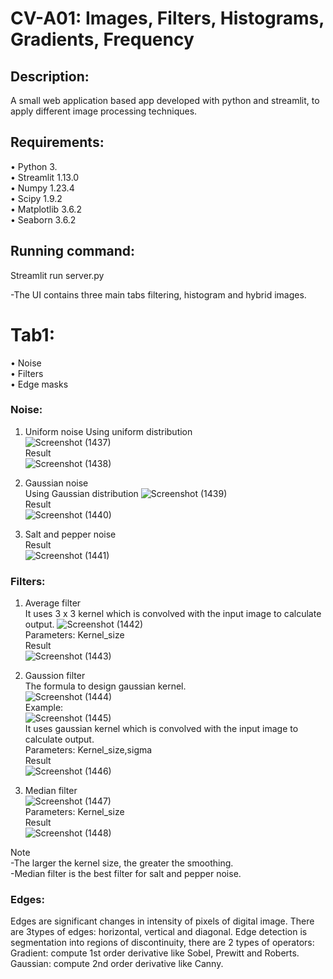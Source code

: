 # CV-A01: Images, Filters, Histograms, Gradients, Frequency

## Description:
A small web application based app developed with python and streamlit, to apply different image processing techniques.

## Requirements:
• Python 3.  
• Streamlit 1.13.0  
• Numpy 1.23.4  
• Scipy 1.9.2  
• Matplotlib 3.6.2  
• Seaborn 3.6.2  

## Running command:
Streamlit run server.py 

-The UI contains three main tabs filtering, histogram and hybrid images.

# Tab1:
• Noise  
• Filters  
• Edge masks
### Noise:
1. Uniform noise
Using uniform distribution  
![Screenshot (1437)](https://github.com/MayarFayez/CV_-HPF-LPF_-Techniques-/assets/93496610/c57280a0-206b-48a5-af6a-e917b9ca9688)  
Result  
![Screenshot (1438)](https://github.com/MayarFayez/CV_-HPF-LPF_-Techniques-/assets/93496610/df5e17a8-34f1-41d3-a9cc-bce98a73be66)

2. Gaussian noise  
Using Gaussian distribution
![Screenshot (1439)](https://github.com/MayarFayez/CV_-HPF-LPF_-Techniques-/assets/93496610/c22dab35-d545-47a4-9c70-531ebd14f940)  
Result  
![Screenshot (1440)](https://github.com/MayarFayez/CV_-HPF-LPF_-Techniques-/assets/93496610/0b0dbb43-a038-4fb7-8ef7-110ea20978b5)

3. Salt and pepper noise  
Result  
![Screenshot (1441)](https://github.com/MayarFayez/CV_-HPF-LPF_-Techniques-/assets/93496610/cd7d1509-c03a-408a-9714-af7bbaa7eb65)

### Filters:  
1. Average filter  
It uses 3 x 3 kernel which is convolved with the input image to calculate output.
![Screenshot (1442)](https://github.com/MayarFayez/CV_-HPF-LPF_-Techniques-/assets/93496610/27f79e6e-720d-427c-8be7-ca0bbc82bd2d)  
Parameters: Kernel_size  
Result  
![Screenshot (1443)](https://github.com/MayarFayez/CV_-HPF-LPF_-Techniques-/assets/93496610/ca425ae1-1fa0-4865-815d-ddc0fd9b49ed)  

2. Gaussion filter  
The formula to design gaussian kernel.   
![Screenshot (1444)](https://github.com/MayarFayez/CV_-HPF-LPF_-Techniques-/assets/93496610/3865e52b-7a6e-46dc-9641-860e301c82b4)   
Example:   
![Screenshot (1445)](https://github.com/MayarFayez/CV_-HPF-LPF_-Techniques-/assets/93496610/3e3c2394-13f5-4708-8ddb-152ab5b604b7)  
It uses gaussian kernel which is convolved with the input image to calculate output.  
Parameters: Kernel_size,sigma  
Result  
![Screenshot (1446)](https://github.com/MayarFayez/CV_-HPF-LPF_-Techniques-/assets/93496610/240a86bc-f956-44b1-ac71-fe70da99cbc1)  

3. Median filter  
![Screenshot (1447)](https://github.com/MayarFayez/CV_-HPF-LPF_-Techniques-/assets/93496610/54091c6c-4d9f-4fd2-ba61-3cdc266dddf5)  
Parameters: Kernel_size  
Result   
![Screenshot (1448)](https://github.com/MayarFayez/CV_-HPF-LPF_-Techniques-/assets/93496610/d856bc89-c41e-488e-90fe-d88333f58b0d)  

Note    
-The larger the kernel size, the greater the smoothing.      
-Median filter is the best filter for salt and pepper noise.    

### Edges:
Edges are significant changes in intensity of pixels of digital image. There are 
3types of edges: horizontal, vertical and diagonal. Edge detection is segmentation 
into regions of discontinuity, there are 2 types of operators:  
 Gradient: compute 1st order derivative like Sobel, Prewitt and Roberts.  
 Gaussian: compute 2nd order derivative like Canny.  

















